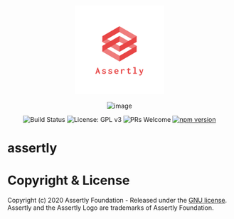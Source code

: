 <div align="center"> 

  <img src="docs/img/logo_transparent.png" width="200"> 
  
  ![image](https://user-images.githubusercontent.com/50563470/81960314-c2b2d680-95de-11ea-868b-13706ef634ca.png)

  ![Build Status](https://travis-ci.com/assertly-org/assertly.svg?token=Vax8msRzpGHP7UCKR1YC&branch=master)
  ![License: GPL v3](https://img.shields.io/badge/License-GPLv3-blue.svg)
  ![PRs Welcome](https://img.shields.io/badge/PRs-welcome-brightgreen.svg)
  [![npm version](https://badge.fury.io/js/%40assertly-org%2Fassertly-oss.svg)](https://badge.fury.io/js/%40assertly-org%2Fassertly-oss)
</div>

# assertly

# Copyright & License

Copyright (c) 2020 Assertly Foundation - Released under the [GNU license](LICENSE). Assertly and the Assertly Logo are trademarks of Assertly Foundation. 
